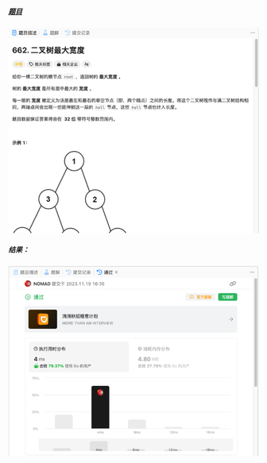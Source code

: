 ##### [题目](https://leetcode.cn/problems/maximum-width-of-binary-tree/description/)
![pic](img.png)
##### 结果：
![pic](result.png)